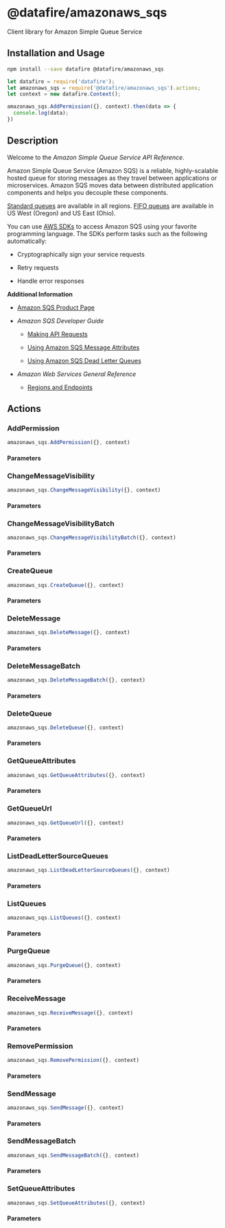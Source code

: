 # @datafire/amazonaws_sqs

Client library for Amazon Simple Queue Service

## Installation and Usage
```bash
npm install --save datafire @datafire/amazonaws_sqs
```

```js
let datafire = require('datafire');
let amazonaws_sqs = require('@datafire/amazonaws_sqs').actions;
let context = new datafire.Context();

amazonaws_sqs.AddPermission({}, context).then(data => {
  console.log(data);
})
```

## Description
<p>Welcome to the <i>Amazon Simple Queue Service API Reference</i>.</p> <p>Amazon Simple Queue Service (Amazon SQS) is a reliable, highly-scalable hosted queue for storing messages as they travel between applications or microservices. Amazon SQS moves data between distributed application components and helps you decouple these components.</p> <note> <p> <a href="http://docs.aws.amazon.com/AWSSimpleQueueService/latest/SQSDeveloperGuide/standard-queues.html">Standard queues</a> are available in all regions. <a href="http://docs.aws.amazon.com/AWSSimpleQueueService/latest/SQSDeveloperGuide/FIFO-queues.html">FIFO queues</a> are available in US West (Oregon) and US East (Ohio).</p> </note> <p>You can use <a href="http://aws.amazon.com/tools/#sdk">AWS SDKs</a> to access Amazon SQS using your favorite programming language. The SDKs perform tasks such as the following automatically:</p> <ul> <li> <p>Cryptographically sign your service requests</p> </li> <li> <p>Retry requests</p> </li> <li> <p>Handle error responses</p> </li> </ul> <p> <b>Additional Information</b> </p> <ul> <li> <p> <a href="http://aws.amazon.com/sqs/">Amazon SQS Product Page</a> </p> </li> <li> <p> <i>Amazon SQS Developer Guide</i> </p> <ul> <li> <p> <a href="http://docs.aws.amazon.com/AWSSimpleQueueService/latest/SQSDeveloperGuide/MakingRequestsArticle.html">Making API Requests</a> </p> </li> <li> <p> <a href="http://docs.aws.amazon.com/AWSSimpleQueueService/latest/SQSDeveloperGuide/sqs-message-attributes.html">Using Amazon SQS Message Attributes</a> </p> </li> <li> <p> <a href="http://docs.aws.amazon.com/AWSSimpleQueueService/latest/SQSDeveloperGuide/sqs-dead-letter-queues.html">Using Amazon SQS Dead Letter Queues</a> </p> </li> </ul> </li> <li> <p> <i>Amazon Web Services General Reference</i> </p> <ul> <li> <p> <a href="http://docs.aws.amazon.com/general/latest/gr/rande.html#sqs_region">Regions and Endpoints</a> </p> </li> </ul> </li> </ul>

## Actions
### AddPermission



```js
amazonaws_sqs.AddPermission({}, context)
```

#### Parameters

### ChangeMessageVisibility



```js
amazonaws_sqs.ChangeMessageVisibility({}, context)
```

#### Parameters

### ChangeMessageVisibilityBatch



```js
amazonaws_sqs.ChangeMessageVisibilityBatch({}, context)
```

#### Parameters

### CreateQueue



```js
amazonaws_sqs.CreateQueue({}, context)
```

#### Parameters

### DeleteMessage



```js
amazonaws_sqs.DeleteMessage({}, context)
```

#### Parameters

### DeleteMessageBatch



```js
amazonaws_sqs.DeleteMessageBatch({}, context)
```

#### Parameters

### DeleteQueue



```js
amazonaws_sqs.DeleteQueue({}, context)
```

#### Parameters

### GetQueueAttributes



```js
amazonaws_sqs.GetQueueAttributes({}, context)
```

#### Parameters

### GetQueueUrl



```js
amazonaws_sqs.GetQueueUrl({}, context)
```

#### Parameters

### ListDeadLetterSourceQueues



```js
amazonaws_sqs.ListDeadLetterSourceQueues({}, context)
```

#### Parameters

### ListQueues



```js
amazonaws_sqs.ListQueues({}, context)
```

#### Parameters

### PurgeQueue



```js
amazonaws_sqs.PurgeQueue({}, context)
```

#### Parameters

### ReceiveMessage



```js
amazonaws_sqs.ReceiveMessage({}, context)
```

#### Parameters

### RemovePermission



```js
amazonaws_sqs.RemovePermission({}, context)
```

#### Parameters

### SendMessage



```js
amazonaws_sqs.SendMessage({}, context)
```

#### Parameters

### SendMessageBatch



```js
amazonaws_sqs.SendMessageBatch({}, context)
```

#### Parameters

### SetQueueAttributes



```js
amazonaws_sqs.SetQueueAttributes({}, context)
```

#### Parameters

